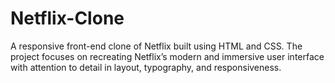 # Netflix-Clone
A responsive front-end clone of Netflix built using HTML and CSS. The project focuses on recreating Netflix’s modern and immersive user interface with attention to detail in layout, typography, and responsiveness.
